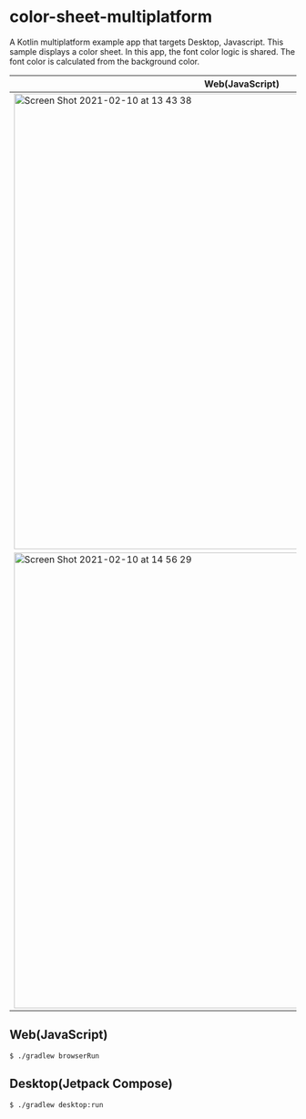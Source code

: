 # color-sheet-multiplatform
A Kotlin multiplatform example app that targets Desktop, Javascript. This sample displays a color sheet. In this app, the font color logic is shared. The font color is calculated from the background color.

|Web(JavaScript)|Desktop(Jetpack Compose)|
|--|--|
|<img width="800" alt="Screen Shot 2021-02-10 at 13 43 38" src="https://user-images.githubusercontent.com/744059/107468716-db6f0d80-6bab-11eb-9660-7a8025bb46ad.png">|<img width="500" alt="Screen Shot 2021-02-10 at 13 47 11" src="https://user-images.githubusercontent.com/744059/107468712-d90cb380-6bab-11eb-9806-31bd1566a9d2.png">|
|<img width="800" alt="Screen Shot 2021-02-10 at 14 56 29" src="https://user-images.githubusercontent.com/744059/107471306-44f11b00-6bb0-11eb-9783-ebc3520e1b20.png">|<img width="500" alt="Screen Shot 2021-02-10 at 14 56 15" src="https://user-images.githubusercontent.com/744059/107471299-43275780-6bb0-11eb-9232-d6146f253605.png">|

## Web(JavaScript)
```
$ ./gradlew browserRun
```


## Desktop(Jetpack Compose)
```
$ ./gradlew desktop:run
```
